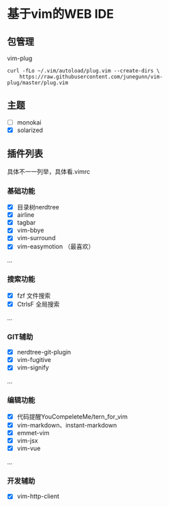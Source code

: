 # 基于vim的WEB IDE

## 包管理
vim-plug
```
curl -fLo ~/.vim/autoload/plug.vim --create-dirs \
    https://raw.githubusercontent.com/junegunn/vim-plug/master/plug.vim
```
## 主题
- [ ] monokai
- [x] solarized

## 插件列表
具体不一一列举，具体看.vimrc

### 基础功能
- [x] 目录树nerdtree
- [x] airline
- [x] tagbar
- [x] vim-bbye
- [x] vim-surround
- [x] vim-easymotion （最喜欢）

...

### 搜索功能
- [x] fzf 文件搜索
- [x] CtrlsF 全局搜索

...
### GIT辅助
- [x] nerdtree-git-plugin
- [x] vim-fugitive
- [x] vim-signify

...
### 编辑功能
- [x] 代码提醒YouCompeleteMe/tern_for_vim
- [x] vim-markdown、instant-markdown
- [x] emmet-vim
- [x] vim-jsx
- [x] vim-vue

...

### 开发辅助
- [x] vim-http-client

